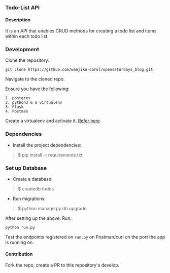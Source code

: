### Todo-List API

#### Description
It is an API that enables CRUD methods for creating a todo list and items within each todo list.
### Development

Clone the repository: 

```git clone https://github.com/wanjiku-carol/opensaturdays_blog.git```

Navigate to the cloned repo. 

Ensure you have the following:

```
1. postgres
2. python3 & a virtualenv
3. Flask
4. Postman
```

Create a virtualenv and activate it. [Refer here](https://docs.python.org/3/tutorial/venv.html)

### Dependencies
- Install the project dependencies:
> $ pip install -r requirements.txt

### Set up Database
- Create a database:
> $ createdb todos

- Run migrations:
> $ python manage.py db upgrade

After setting up the above. Run:

```python run.py```

Test the endpoints registered on `run.py` on Postman/curl on the port the app is running on. 

#### Contribution
Fork the repo, create a PR to this repository's develop.

